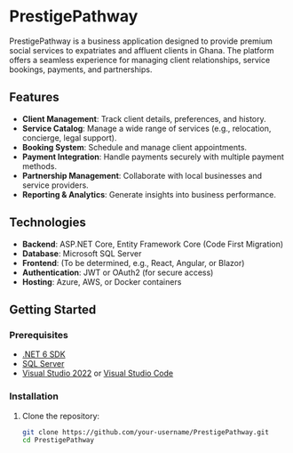 # PrestigePathway

PrestigePathway is a business application designed to provide premium social services to expatriates and affluent clients in Ghana. The platform offers a seamless experience for managing client relationships, service bookings, payments, and partnerships.

## Features

- **Client Management**: Track client details, preferences, and history.
- **Service Catalog**: Manage a wide range of services (e.g., relocation, concierge, legal support).
- **Booking System**: Schedule and manage client appointments.
- **Payment Integration**: Handle payments securely with multiple payment methods.
- **Partnership Management**: Collaborate with local businesses and service providers.
- **Reporting & Analytics**: Generate insights into business performance.

## Technologies

- **Backend**: ASP.NET Core, Entity Framework Core (Code First Migration)
- **Database**: Microsoft SQL Server
- **Frontend**: (To be determined, e.g., React, Angular, or Blazor)
- **Authentication**: JWT or OAuth2 (for secure access)
- **Hosting**: Azure, AWS, or Docker containers

## Getting Started

### Prerequisites

- [.NET 6 SDK](https://dotnet.microsoft.com/download/dotnet/6.0)
- [SQL Server](https://www.microsoft.com/en-us/sql-server/sql-server-downloads)
- [Visual Studio 2022](https://visualstudio.microsoft.com/vs/) or [Visual Studio Code](https://code.visualstudio.com/)

### Installation

1. Clone the repository:
   ```bash
   git clone https://github.com/your-username/PrestigePathway.git
   cd PrestigePathway
